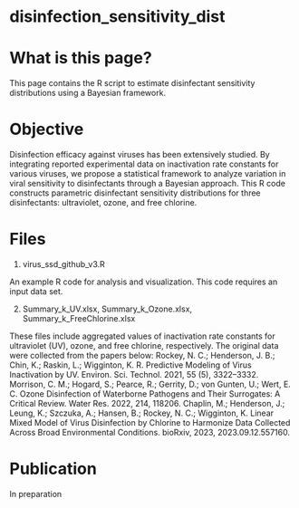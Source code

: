 # disinfection_sensitivity_dist

# What is this page?
This page contains the R script to estimate disinfectant sensitivity distributions using a Bayesian framework.

# Objective
Disinfection efficacy against viruses has been extensively studied. By integrating reported experimental data on inactivation rate constants for various viruses, we propose a statistical framework to analyze variation in viral sensitivity to disinfectants through a Bayesian approach. This R code constructs parametric disinfectant sensitivity distributions for three disinfectants: ultraviolet, ozone, and free chlorine.

# Files
1. virus_ssd_github_v3.R

An example R code for analysis and visualization. This code requires an input data set.

2. Summary_k_UV.xlsx, Summary_k_Ozone.xlsx, Summary_k_FreeChlorine.xlsx

These files include aggregated values of inactivation rate constants for ultraviolet (UV), ozone, and free chlorine, respectively. The original data were collected from the papers below:
Rockey, N. C.; Henderson, J. B.; Chin, K.; Raskin, L.; Wigginton, K. R. Predictive Modeling of Virus Inactivation by UV. Environ. Sci. Technol. 2021, 55 (5), 3322–3332.
Morrison, C. M.; Hogard, S.; Pearce, R.; Gerrity, D.; von Gunten, U.; Wert, E. C. Ozone Disinfection of Waterborne Pathogens and Their Surrogates: A Critical Review. Water Res. 2022, 214, 118206.
Chaplin, M.; Henderson, J.; Leung, K.; Szczuka, A.; Hansen, B.; Rockey, N. C.; Wigginton, K. Linear Mixed Model of Virus Disinfection by Chlorine to Harmonize Data Collected Across Broad Environmental Conditions. bioRxiv, 2023, 2023.09.12.557160. 

# Publication
In preparation
